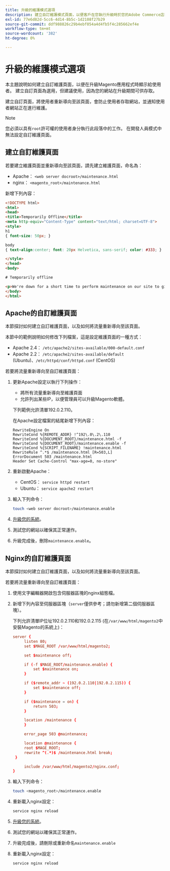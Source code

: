 ```yaml
---
title: 升級的維護模式選項
description: 建立自訂維護模式頁面，以便客戶在您執行升級時於您的Adobe Commerce店面看到。
exl-id: 77e6d82d-5cc6-4d14-8b5c-1d2108f27b29
source-git-commit: ddf988826c29b4ebf054a4d4fb5f4c285662ef4e
workflow-type: tm+mt
source-wordcount: '382'
ht-degree: 0%

---
```


# 升級的維護模式選項

本主題說明如何建立自訂維護頁面，以便在升級Magento應用程式時顯示給使用者。 建立自訂頁面為選用，但建議使用，因為您的網站在升級期間可供存取。

建立自訂頁面，將使用者重新導向至該頁面，會防止使用者存取網站，並通知使用者網站正在進行維護。

>[!NOTE]
>
>您必須以具有`root`許可權的使用者身分執行此段落中的工作。 在開發人員模式中無法設定自訂維護頁面。

## 建立自訂維護頁面

若要建立維護頁面並重新導向至該頁面，請先建立維護頁面，命名為：

- Apache： `<web server docroot>/maintenance.html`
- nginx： `<magento_root>/maintenance.html`

新增下列內容：

```html
<!DOCTYPE html>
<html>
<head>
<title>Temporarily Offline</title>
<meta http-equiv="Content-Type" content="text/html; charset=UTF-8">
<style>
h1
{ font-size: 50px; }

body
{ text-align:center; font: 20px Helvetica, sans-serif; color: #333; }

</style>
</head>
<body>

# Temporarily offline

<p>We're down for a short time to perform maintenance on our site to give you the best possible experience. Check back soon!</p>
</body>
</html>
```

## Apache的自訂維護頁面

本節探討如何建立自訂維護頁面，以及如何將流量重新導向至該頁面。

本節中的範例說明如何修改下列檔案，這是設定維護頁面的一種方式：

- Apache 2.4： `/etc/apache2/sites-available/000-default.conf`
- Apache 2.2： `/etc/apache2/sites-available/default` (Ubuntu)、`/etc/httpd/conf/httpd.conf` (CentOS)

若要將流量重新導向至自訂維護頁面：

1. 更新Apache設定以執行下列操作：

   - 將所有流量重新導向至維護頁面
   - 允許列出某些IP，以便管理員可以升級Magento軟體。

   下列範例允許清單192.0.2.110。

   在Apache設定檔案的結尾新增下列內容：

   ```terminal
   RewriteEngine On
   RewriteCond %{REMOTE_ADDR} !^192\.0\.2\.110
   RewriteCond %{DOCUMENT_ROOT}/maintenance.html -f
   RewriteCond %{DOCUMENT_ROOT}/maintenance.enable -f
   RewriteCond %{SCRIPT_FILENAME} !maintenance.html
   RewriteRule ^.*$ /maintenance.html [R=503,L]
   ErrorDocument 503 /maintenance.html
   Header Set Cache-Control "max-age=0, no-store"
   ```

1. 重新啟動Apache：

   - CentOS： `service httpd restart`
   - Ubuntu： `service apache2 restart`

1. 輸入下列命令：

   ```bash
   touch <web server docroot>/maintenance.enable
   ```

1. [升級您的系統](../implementation/perform-upgrade.md)。
1. 測試您的網站以確保其正常運作。
1. 升級完成後，刪除`maintenance.enable`。

## Nginx的自訂維護頁面

本節探討如何建立自訂維護頁面，以及如何將流量重新導向至該頁面。

若要將流量重新導向至自訂維護頁面：

1. 使用文字編輯器開啟包含伺服器區塊的nginx組態檔。
1. 新增下列內容至伺服器區塊（`server`僅供參考；請勿新增第二個伺服器區塊）。

   下列允許清單IP位址192.0.2.110和192.0.2.115 (在`/var/www/html/magento2`中安裝Magento的系統上)：

   ```conf
   server {
        listen 80;
        set $MAGE_ROOT /var/www/html/magento2;
   
        set $maintenance off;
   
        if (-f $MAGE_ROOT/maintenance.enable) {
            set $maintenance on;
        }
   
        if ($remote_addr ~ (192.0.2.110|192.0.2.115)) {
            set $maintenance off;
        }
   
        if ($maintenance = on) {
            return 503;
        }
   
        location /maintenance {
        }
   
        error_page 503 @maintenance;
   
        location @maintenance {
        root $MAGE_ROOT;
        rewrite ^(.*)$ /maintenance.html break;
    }
   
        include /var/www/html/magento2/nginx.conf;
   }
   ```

1. 輸入下列命令：

   ```bash
   touch <magento_root>/maintenance.enable
   ```

1. 重新載入nginx設定：

   ```bash
   service nginx reload
   ```

1. [升級您的系統](../implementation/perform-upgrade.md)。
1. 測試您的網站以確保其正常運作。
1. 升級完成後，請刪除或重新命名`maintenance.enable`
1. 重新載入nginx設定：

   ```bash
   service nginx reload
   ```
